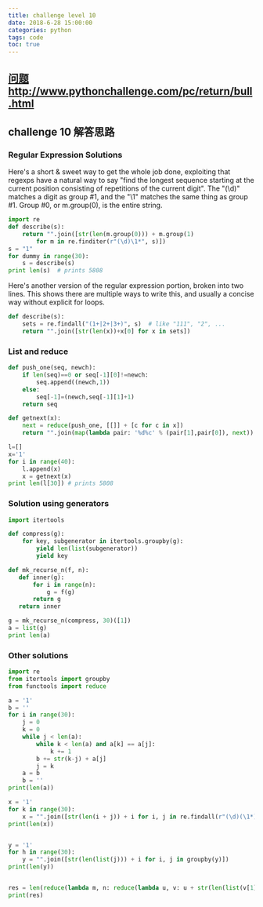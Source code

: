 ```yaml
---
title: challenge level 10
date: 2018-6-28 15:00:00
categories: python
tags: code
toc: true
---
```


## [问题](http://www.pythonchallenge.com/pc/return/bull.html) http://www.pythonchallenge.com/pc/return/bull.html
## challenge 10 解答思路

### Regular Expression Solutions

Here's a short & sweet way to get the whole job done, exploiting that regexps have a natural way to say "find the longest sequence starting at the current position consisting of repetitions of the current digit". The "(\d)" matches a digit as group #1, and the "\1" matches the same thing as group #1. Group #0, or m.group(0), is the entire string.
```python
import re
def describe(s):
    return "".join([str(len(m.group(0))) + m.group(1)
        for m in re.finditer(r"(\d)\1*", s)])
s = "1"
for dummy in range(30):
    s = describe(s)
print len(s)  # prints 5808
```

Here's another version of the regular expression portion, broken into two lines. This shows there are multiple ways to write this, and usually a concise way without explicit for loops.

```python
def describe(s):
    sets = re.findall("(1+|2+|3+)", s)  # like "111", "2", ...
    return "".join([str(len(x))+x[0] for x in sets])
```
<!-- more -->

### List and reduce

```python
def push_one(seq, newch):
    if len(seq)==0 or seq[-1][0]!=newch:
        seq.append((newch,1))
    else:
        seq[-1]=(newch,seq[-1][1]+1)
    return seq

def getnext(x):
    next = reduce(push_one, [[]] + [c for c in x])
    return "".join(map(lambda pair: '%d%c' % (pair[1],pair[0]), next))

l=[]
x='1'
for i in range(40):
    l.append(x)
    x = getnext(x)
print len(l[30]) # prints 5808
```

### Solution using generators
```python
import itertools

def compress(g):
    for key, subgenerator in itertools.groupby(g):
        yield len(list(subgenerator))
        yield key

def mk_recurse_n(f, n):
   def inner(g):
       for i in range(n):
           g = f(g)
       return g
   return inner

g = mk_recurse_n(compress, 30)([1])
a = list(g)
print len(a)
```

### Other solutions

```python
import re
from itertools import groupby
from functools import reduce

a = '1'
b = ''
for i in range(30):
    j = 0
    k = 0
    while j < len(a):
        while k < len(a) and a[k] == a[j]:
            k += 1
        b += str(k-j) + a[j]
        j = k
    a = b
    b = ''
print(len(a))

x = '1'
for k in range(30):
    x = "".join([str(len(i + j)) + i for i, j in re.findall(r"(\d)(\1*)", x)])
print(len(x))


y = '1'
for h in range(30):
    y = "".join([str(len(list(j))) + i for i, j in groupby(y)])
print(len(y))


res = len(reduce(lambda m, n: reduce(lambda u, v: u + str(len(list(v[1]))) + v[0], groupby(x), ""), range(30), "1"))
print(res)
```
